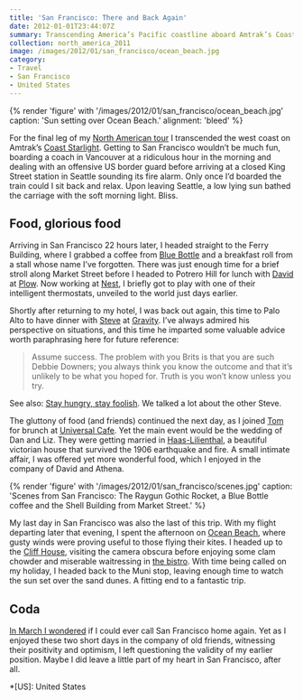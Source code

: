 ```yaml
---
title: 'San Francisco: There and Back Again'
date: 2012-01-01T23:44:07Z
summary: Transcending America’s Pacific coastline aboard Amtrak’s Coast Starlight.
collection: north_america_2011
image: /images/2012/01/san_francisco/ocean_beach.jpg
category:
- Travel
- San Francisco
- United States
---
```

{% render 'figure' with '/images/2012/01/san_francisco/ocean_beach.jpg'
  caption: 'Sun setting over Ocean Beach.'
  alignment: 'bleed'
%}

For the final leg of my [North American tour][1] I transcended the west coast on Amtrak’s [Coast Starlight][2]. Getting to San Francisco wouldn’t be much fun, boarding a coach in Vancouver at a ridiculous hour in the morning and dealing with an offensive US border guard before arriving at a closed King Street station in Seattle sounding its fire alarm. Only once I’d boarded the train could I sit back and relax. Upon leaving Seattle, a low lying sun bathed the carriage with the soft morning light. Bliss.

## Food, glorious food

Arriving in San Francisco 22 hours later, I headed straight to the Ferry Building, where I grabbed a coffee from [Blue Bottle][4] and a breakfast roll from a stall whose name I’ve forgotten. There was just enough time for a brief stroll along Market Street before I headed to Potrero Hill for lunch with [David][5] at [Plow][6]. Now working at [Nest][7], I briefly got to play with one of their intelligent thermostats, unveiled to the world just days earlier.

Shortly after returning to my hotel, I was back out again, this time to Palo Alto to have dinner with [Steve][8] at [Gravity][9]. I’ve always admired his perspective on situations, and this time he imparted some valuable advice worth paraphrasing here for future reference:

> Assume success. The problem with you Brits is that you are such Debbie Downers; you always think you know the outcome and that it’s unlikely to be what you hoped for. Truth is you won’t know unless you try.

See also: [Stay hungry, stay foolish][10]. We talked a lot about the other Steve.

The gluttony of food (and friends) continued the next day, as I joined [Tom][11] for brunch at [Universal Cafe][12]. Yet the main event would be the wedding of Dan and Liz. They were getting married in [Haas-Lilienthal][13], a beautiful victorian house that survived the 1906 earthquake and fire. A small intimate affair, I was offered yet more wonderful food, which I enjoyed in the company of David and Athena.

{% render 'figure' with '/images/2012/01/san_francisco/scenes.jpg'
  caption: 'Scenes from San Francisco: The Raygun Gothic Rocket, a Blue Bottle coffee and the Shell Building from Market Street.'
%}

My last day in San Francisco was also the last of this trip. With my flight departing later that evening, I spent the afternoon on [Ocean Beach][14], where gusty winds were proving useful to those flying their kites. I headed up to the [Cliff House][15], visiting the camera obscura before enjoying some clam chowder and miserable waitressing in [the bistro][16]. With time being called on my holiday, I headed back to the Muni stop, leaving enough time to watch the sun set over the sand dunes. A fitting end to a fantastic trip.

## Coda

[In March I wondered][17] if I could ever call San Francisco home again. Yet as I enjoyed these two short days in the company of old friends, witnessing their positivity and optimism, I left questioning the validity of my earlier position. Maybe I did leave a little part of my heart in San Francisco, after all.

[1]: /2011/12/north_america
[2]: https://en.wikipedia.org/wiki/Coast_Starlight
[4]: https://bluebottlecoffee.com/cafes/ferry-building/
[5]: http://davidlwarner.com
[6]: https://www.eatatplow.com
[7]: https://nest.com
[8]: https://foundationcapital.com/people/profile/steve-vassallo/
[9]: https://www.gravitywinebar.com
[10]: /bookmarks/2011/10/stay_hungry_stay_foolish
[11]: https://twitter.com/tomdzk
[12]: http://universalcafe.net/
[13]: https://www.haas-lilienthalhouse.org
[14]: https://en.wikipedia.org/wiki/Ocean_Beach,_San_Francisco,_California
[15]: https://en.wikipedia.org/wiki/Cliff_House,_San_Francisco
[16]: https://cliffhouse.com/bistro/
[17]: /2011/03/san_francisco

*[US]: United States
